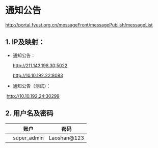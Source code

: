 # 通知公告
http://portal.fyust.org.cn/messageFront/messagePublish/messageList

## 1. IP及映射：

- 通知公告：

  http://211.143.198.30:5022

  http://10.10.192.22:8083

  

- 通知公告（测试）：

​	http://10.10.192.24:30299

## 2. 用户名及密码

|      | 账户        | 密码        |
| ---- | ----------- | ----------- |
|      | super_admin | Laoshan@123 |





